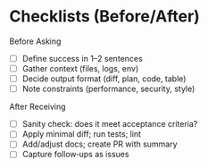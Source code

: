 # Checklists (Before/After)

Before Asking
- [ ] Define success in 1–2 sentences
- [ ] Gather context (files, logs, env)
- [ ] Decide output format (diff, plan, code, table)
- [ ] Note constraints (performance, security, style)

After Receiving
- [ ] Sanity check: does it meet acceptance criteria?
- [ ] Apply minimal diff; run tests; lint
- [ ] Add/adjust docs; create PR with summary
- [ ] Capture follow‑ups as issues

